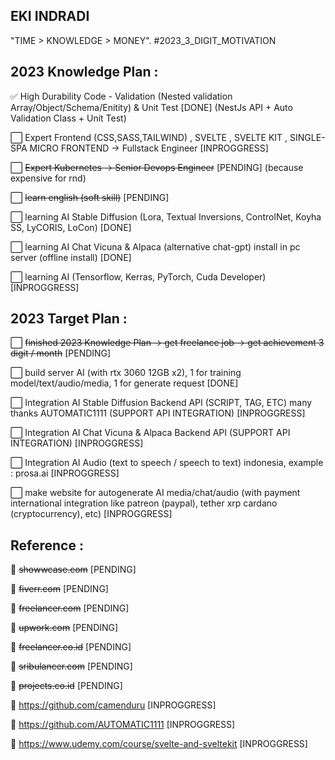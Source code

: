 ## EKI INDRADI

"TIME > KNOWLEDGE > MONEY". #2023_3_DIGIT_MOTIVATION

## 2023 Knowledge Plan :

:white_check_mark: High Durability Code - Validation (Nested validation Array/Object/Schema/Enitity) & Unit Test [DONE] (NestJs API + Auto Validation Class + Unit Test)

:white_large_square: Expert Frontend (CSS,SASS,TAILWIND) , SVELTE , SVELTE KIT , SINGLE-SPA MICRO FRONTEND -> Fullstack Engineer [INPROGGRESS]
 
:white_large_square: ~~Expert Kubernetes -> Senior Devops Engineer~~ [PENDING] (because expensive for rnd)

:white_large_square: ~~learn english (soft skill)~~ [PENDING]

:white_large_square: learning AI Stable Diffusion (Lora, Textual Inversions, ControlNet, Koyha SS, LyCORIS, LoCon) [DONE] 

:white_large_square: learning AI Chat Vicuna & Alpaca (alternative chat-gpt) install in pc server (offline install) [DONE] 

:white_large_square: learning AI (Tensorflow, Kerras, PyTorch, Cuda Developer) [INPROGGRESS]

## 2023 Target Plan :

:white_large_square: ~~finished 2023 Knowledge Plan -> get freelance job -> get achievement 3 digit / month~~ [PENDING]

:white_large_square: build server AI (with rtx 3060 12GB x2), 1 for training model/text/audio/media, 1 for generate request [DONE]

:white_large_square: Integration AI Stable Diffusion Backend API (SCRIPT, TAG, ETC) many thanks AUTOMATIC1111 (SUPPORT API INTEGRATION) [INPROGGRESS]

:white_large_square: Integration AI Chat Vicuna & Alpaca Backend API (SUPPORT API INTEGRATION)  [INPROGGRESS]

:white_large_square: Integration AI Audio (text to speech / speech to text) indonesia, example : prosa.ai [INPROGGRESS]

:white_large_square: make website for autogenerate AI media/chat/audio (with payment international integration like patreon (paypal), tether xrp cardano (cryptocurrency), etc) [INPROGGRESS]


## Reference : 

:link: ~~showwcase.com~~ [PENDING]

:link: ~~fiverr.com~~ [PENDING]

:link: ~~freelancer.com~~ [PENDING]

:link: ~~upwork.com~~ [PENDING]

:link: ~~freelancer.co.id~~ [PENDING]

:link: ~~sribulancer.com~~ [PENDING]

:link: ~~projects.co.id~~ [PENDING]

:link: https://github.com/camenduru [INPROGGRESS]

:link: https://github.com/AUTOMATIC1111 [INPROGGRESS]

:link: https://www.udemy.com/course/svelte-and-sveltekit [INPROGGRESS]
